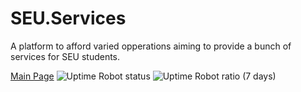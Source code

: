 # SEU.Services
A platform to afford varied opperations aiming to provide a bunch of services for SEU students.

[Main Page](https://seu.services)
![Uptime Robot status](https://img.shields.io/uptimerobot/status/m782197373-db7fd31425a30deab00e53ab.svg)
![Uptime Robot ratio (7 days)](https://img.shields.io/uptimerobot/ratio/7/m782197373-db7fd31425a30deab00e53ab.svg)
